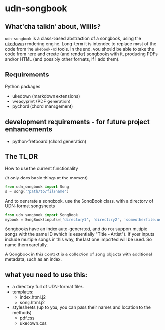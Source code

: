 <!-- markdownlint-disable MD013 MD033-->
<!-- vim: set tw=100 -->

# udn-songbook

## What'cha talkin' about, Willis?

`udn-songbook` is a class-based abstraction of a songbook, using the [ukedown](https://pypi.org/project/ukedown/) rendering engine.
Long-term it is intended to replace most of the code from the [`ukebook-md`](https://github.com/ukebook-md) tools.
In the end, you should be able to take the code from here and create (and render) songbooks with it, producing PDFs and/or HTML
(and possibly other formats, if I add them).

## Requirements

Python packages
* ukedown (markdown extensions)
* weasyprint (PDF generation)
* pychord (chord management)

## development requirements - for future project enhancements
* python-fretboard (chord generation)

## The TL;DR

How to use the current functionality

(it only does basic things at the moment)

```python
from udn_songbook import Song
s = song('/path/to/filename')
```

And to generate a songbook, use the SongBook class, with a directory of UDN-format songsheets

```python
from udn_songbook import SongBook
mybook = SongBook(inputs=['directory1', 'directory2', 'someotherfile.udn'])
```

Songbooks have an index auto-generated, and do not support mutiple songs with the same ID (which is essentially "Title - Artist").
If your inputs include multiple songs in this way, the last one imported will be used. So name them carefully.


A Songbook in this context is a collection of song objects with additional metadata, such as an index.

## what you need to use this:

* a directory full of UDN-format files.
* templates:
  * index.html.j2
  * song.html.j2
* stylesheets (up to you, you can pass their names and location to the methods)
  * pdf.css
  * ukedown.css
